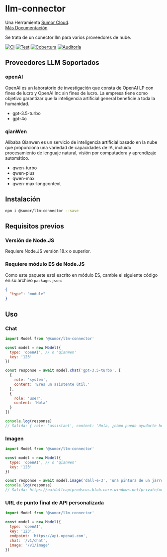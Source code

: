 # llm-connector

Una Herramienta [Sumor Cloud](https://sumor.cloud).  
[Más Documentación](https://sumor.cloud/llm-connector)

Se trata de un conector llm para varios proveedores de nube.

[![CI](https://github.com/sumor-cloud/llm-connector/actions/workflows/ci.yml/badge.svg)](https://github.com/sumor-cloud/llm-connector/actions/workflows/ci.yml)
[![Test](https://github.com/sumor-cloud/llm-connector/actions/workflows/ut.yml/badge.svg)](https://github.com/sumor-cloud/llm-connector/actions/workflows/ut.yml)
[![Cobertura](https://github.com/sumor-cloud/llm-connector/actions/workflows/coverage.yml/badge.svg)](https://github.com/sumor-cloud/llm-connector/actions/workflows/coverage.yml)
[![Auditoría](https://github.com/sumor-cloud/llm-connector/actions/workflows/audit.yml/badge.svg)](https://github.com/sumor-cloud/llm-connector/actions/workflows/audit.yml)

## Proveedores LLM Soportados

### openAI

OpenAI es un laboratorio de investigación que consta de OpenAI LP con fines de lucro y OpenAI Inc sin fines de lucro. La empresa tiene como objetivo garantizar que la inteligencia artificial general beneficie a toda la humanidad.

- gpt-3.5-turbo
- gpt-4o

### qianWen

Alibaba Qianwen es un servicio de inteligencia artificial basado en la nube que proporciona una variedad de capacidades de IA, incluido procesamiento de lenguaje natural, visión por computadora y aprendizaje automático.

- qwen-turbo
- qwen-plus
- qwen-max
- qwen-max-longcontext

## Instalación

```bash
npm i @sumor/llm-connector --save
```

## Requisitos previos

### Versión de Node.JS

Requiere Node.JS versión 18.x o superior.

### Requiere módulo ES de Node.JS

Como este paquete está escrito en módulo ES, cambie el siguiente código en su archivo `package.json`:

```json
{
  "type": "module"
}
```

## Uso

### Chat

```javascript
import Model from '@sumor/llm-connector'

const model = new Model({
  type: 'openAI', // o 'qianWen'
  key: '123'
})

const response = await model.chat('gpt-3.5-turbo', [
  {
    role: 'system',
    content: 'Eres un asistente útil.'
  },
  {
    role: 'user',
    content: 'Hola'
  }
])

console.log(response)
// Salida: { role: 'assistant', content: 'Hola, ¿cómo puedo ayudarte hoy?' }
```

### Imagen

```javascript
import Model from '@sumor/llm-connector'

const model = new Model({
  type: 'openAI', // o 'qianWen'
  key: '123'
})

const response = await model.image('dall-e-3', 'una pintura de un jarrón de flores', '1024x1024')
console.log(response)
// Salida: https://oaidalleapiprodscus.blob.core.windows.net/private/org-B7O45Q0iSubrkWb...
```

### URL de punto final de API personalizada

```javascript
import Model from '@sumor/llm-connector'

const model = new Model({
  type: 'openAI',
  key: '123',
  endpoint: 'https://api.openai.com',
  chat: '/v1/chat',
  image: '/v1/image'
})
```
